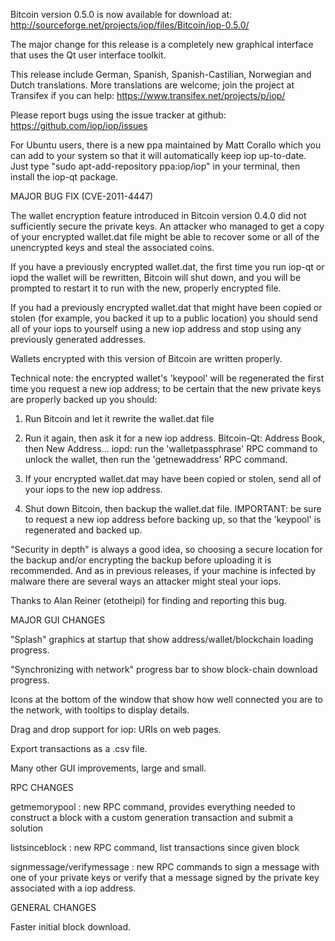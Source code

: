 Bitcoin version 0.5.0 is now available for download at:
http://sourceforge.net/projects/iop/files/Bitcoin/iop-0.5.0/

The major change for this release is a completely new graphical interface that uses the Qt user interface toolkit.

This release include German, Spanish, Spanish-Castilian, Norwegian and Dutch translations. More translations are welcome; join the project at Transifex if you can help:
https://www.transifex.net/projects/p/iop/

Please report bugs using the issue tracker at github:
https://github.com/iop/iop/issues

For Ubuntu users, there is a new ppa maintained by Matt Corallo which you can add to your system so that it will automatically keep iop up-to-date.  Just type "sudo apt-add-repository ppa:iop/iop" in your terminal, then install the iop-qt package.

MAJOR BUG FIX  (CVE-2011-4447)

The wallet encryption feature introduced in Bitcoin version 0.4.0 did not sufficiently secure the private keys. An attacker who
managed to get a copy of your encrypted wallet.dat file might be able to recover some or all of the unencrypted keys and steal the
associated coins.

If you have a previously encrypted wallet.dat, the first time you run iop-qt or iopd the wallet will be rewritten, Bitcoin will
shut down, and you will be prompted to restart it to run with the new, properly encrypted file.

If you had a previously encrypted wallet.dat that might have been copied or stolen (for example, you backed it up to a public
location) you should send all of your iops to yourself using a new iop address and stop using any previously generated addresses.

Wallets encrypted with this version of Bitcoin are written properly.

Technical note: the encrypted wallet's 'keypool' will be regenerated the first time you request a new iop address; to be certain that the
new private keys are properly backed up you should:

1. Run Bitcoin and let it rewrite the wallet.dat file

2. Run it again, then ask it for a new iop address.
Bitcoin-Qt: Address Book, then New Address...
iopd: run the 'walletpassphrase' RPC command to unlock the wallet,  then run the 'getnewaddress' RPC command.

3. If your encrypted wallet.dat may have been copied or stolen, send  all of your iops to the new iop address.

4. Shut down Bitcoin, then backup the wallet.dat file.
IMPORTANT: be sure to request a new iop address before backing up, so that the 'keypool' is regenerated and backed up.

"Security in depth" is always a good idea, so choosing a secure location for the backup and/or encrypting the backup before uploading it is recommended. And as in previous releases, if your machine is infected by malware there are several ways an attacker might steal your iops.

Thanks to Alan Reiner (etotheipi) for finding and reporting this bug.

MAJOR GUI CHANGES

"Splash" graphics at startup that show address/wallet/blockchain loading progress.

"Synchronizing with network" progress bar to show block-chain download progress.

Icons at the bottom of the window that show how well connected you are to the network, with tooltips to display details.

Drag and drop support for iop: URIs on web pages.

Export transactions as a .csv file.

Many other GUI improvements, large and small.

RPC CHANGES

getmemorypool : new RPC command, provides everything needed to construct a block with a custom generation transaction and submit a solution

listsinceblock : new RPC command, list transactions since given block

signmessage/verifymessage : new RPC commands to sign a message with one of your private keys or verify that a message signed by the private key associated with a iop address.

GENERAL CHANGES

Faster initial block download.
